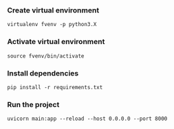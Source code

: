 ### Create virtual environment

``virtualenv fvenv -p python3.X``
### Activate virtual environment

``source fvenv/bin/activate``

### Install dependencies
``pip install -r requirements.txt``

### Run the project 
``uvicorn main:app --reload --host 0.0.0.0 --port 8000``